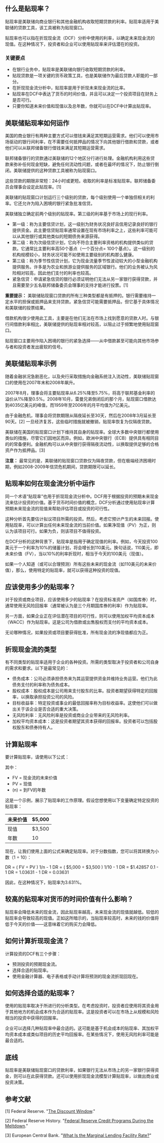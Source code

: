 ## 什么是贴现率？

贴现率是美联储向商业银行和其他金融机构收取短期贷款的利率。贴现率适用于美联储的贷款工具，该工具被称为贴现窗口。

贴现率也可以指在折现现金流（DCF）分析中使用的利率，以确定未来现金流的现值。在这种情况下，投资者和企业可以使用贴现率来评估潜在的投资。

### 关键要点

- 在银行业务中，贴现率是美联储向银行收取短期贷款的利率。
- 贴现贷款是一项关键的货币政策工具，也是美联储作为最后贷款人职能的一部分。
- 在折现现金流分析中，贴现率是用于折现未来现金流的比率。
- 贴现率在DCF中表达了货币的时间价值，并且可以决定一个投资项目在财务上是否可行。
- 只要你知道未来价值和现值以及总年数，你就可以在DCF中计算出贴现率。

## 美联储贴现率如何运作

美国的商业银行有两种主要方式可以借钱来满足其短期运营需求。他们可以使用市场驱动的银行间利率，在不需要任何抵押品的情况下向其他银行借款和贷款，或者他们可以从联邦储备银行借钱来满足其短期运营需求。

联邦储备银行的贷款通过美联储的12个地区分行进行处理。金融机构利用这些贷款来弥补任何现金短缺，避免任何流动性问题，或者在最坏的情况下，防止银行倒闭。美联储提供的这种贷款工具被称为贴现窗口。

这些贷款的期限非常短：24小时或更短。收取的利率是标准贴现率。联邦储备委员会理事会设定此贴现率。[1]

美联储的贴现窗口计划运行三个级别的贷款，每个级别使用一个单独但相关的利率。它还允许为陷入困境的银行紧急批准信贷。

美联储独立确定前两个级别的贴现率。第三级的利率基于市场上的现行利率。

- 第一级：称为主要信贷计划，这一级别为财务状况良好且信用记录良好的银行提供资金。此主要信贷贴现率通常设置在现有市场利率之上，这些利率可能可以从其他银行或其他类似的短期债务来源获得。
- 第二级：称为次级信贷计划，它向不符合主要利率资格的机构提供类似的贷款。它通常比主要利率高50个基点（一个百分点= 100个基点）。这一级别的机构规模较小，财务状况可能不如使用主要级别的机构那么健康。
- 第三级：称为季节性信贷计划，它为现金流量季节性波动较大的小型金融机构提供服务。许多是为农业和旅游业提供服务的区域银行。他们的业务被认为风险相对较高，因此他们支付的利率也较高。
- 紧急信贷：申请紧急信贷的银行必须证明他们无法从另一家银行获得贷款，并且需要至少五名联邦储备委员会理事的支持才能进行投票。[1]

**重要提示：** 美联储贴现窗口贷款的所有三种类型都是有抵押的。银行需要维持一定水平的担保或抵押品来支持贷款。紧急信贷可能需要抵押品，但它基于具体情况和美联储的投票结果。

借款机构很少使用此工具，主要是在他们无法在市场上找到愿意的贷款人时。与银行间借款利率相比，美联储提供的贴现率相对较高，以阻止过于频繁地使用贴现窗口。

贴现窗口主要用作陷入困境的银行的紧急选择——从中借款甚至可能向其他市场参与者和投资者发出疲软的信号。

## 美联储贴现率示例

随着金融状况急剧恶化，以及央行采取措施向金融系统注入流动性，美联储贴现窗口的使用在2007年末和2008年飙升。

2007年8月，理事会将主要贴现率从6.25%降至5.75%，将高于联邦基金利率的溢价从1%降至0.5%。2008年10月，雷曼兄弟倒闭后的那个月，贴现窗口借款达到4035亿美元的峰值，而1959年至2006年的月平均值为7亿美元。

由于金融危机，理事会将贷款期限从隔夜延长至30天，然后在2008年3月延长至90天。[2] 一旦经济复苏，这些临时措施就被撤销，贴现率恢复为仅隔夜贷款。

美联储在美国的贴现窗口计划下维持其自身的贴现率。全球大多数中央银行都使用类似的措施，尽管它们因地区而异。例如，欧洲中央银行（ECB）提供具有相同目的的常备便利。金融机构可以从中央银行获得隔夜流动性，以换取提供足够的合格资产作为抵押品。[3]

**注意：** 最常见的是，美联储的贴现窗口贷款仅为隔夜贷款，但在极端经济困境时期，例如2008-2009年信贷危机期间，贷款期限可以延长。

## 贴现率如何在现金流分析中运作

同一个术语“贴现率”也用于折现现金流分析中。DCF用于根据投资的预期未来现金流来估计投资的价值。基于货币时间价值的概念，DCF分析通过使用贴现率计算预期未来现金流的现值来帮助评估项目或投资的可行性。

这种分析首先要估计拟议项目所需的投资。然后，考虑它预计产生的未来回报。使用贴现率，可以计算出任何未来现金流的当前价值。如果净现值（PV）为正，则认为该项目可行。如果为负，则该项目不值得投资。

在DCF分析的这种背景下，贴现率是指用于确定现值的利率。例如，今天投资100美元于一个利率为10%的储蓄计划，将会增长到110美元。换句话说，110美元，即未来价值（FV），当以10%的利率折现时，相当于今天的100美元（现值）。

如果一个人知道（或可以合理预测）所有这些未来的现金流（如110美元的未来价值），那么，使用特定的贴现率，就可以获得这种投资的现值。

## 应该使用多少的贴现率？

对于投资或商业项目，应该使用多少的贴现率？在投资标准资产（如国库券）时，通常使用无风险回报率（通常被认为是三个月期国库券的利率）作为贴现率。

另一方面，如果企业正在评估潜在项目的可行性，则可以使用加权平均资本成本（WACC）作为贴现率。这是公司为借款或出售股权而支付的平均资本成本。

无论哪种情况，如果投资或项目要获得批准，所有现金流的净现值都应为正。

## 折现现金流的类型

有不同类型的贴现率适用于企业的各种投资。所需的类型取决于投资者和公司自身的需求和要求。以下是最常见的：

- 债务成本：公司必须承担债务来为其运营提供资金并维持业务运营。他们为此债务支付的利率称为债务成本。
- 股权成本：股权成本是公司用来支付股东的比率。投资者期望获得特定的回报率，以换取承担投资公司的风险。
- 目标收益率：特定投资或事业的最低回报率称为目标收益率。这使他们可以做出关于该企业是否合适的重大决策。
- 无风险利率：无风险利率是投资或商业企业带来的无风险利率。
- 加权平均资本成本：这是投资者期望其资本获得的回报率。投资者可以包括股权股东和债券持有人。

## 计算贴现率

要计算贴现率，请使用以下公式：

其中：

- FV = 现金流的未来价值
- PV = 现值
- (n) = 到FV的年数

这是一个示例，展示了贴现率的工作原理。假设您想使用以下变量确定特定投资的贴现率：

|未来价值|$5,000
|---|---|
|现值|$3,500
|年数|10

现在，让我们使用上面的公式来确定贴现率。对于分数指数，您可以将其转换为小数（1 ÷ 10）：

DR = ( FV ÷ PV ) 1/n - 1
DR = ( $5,000 ÷ $3,500 ) 1/10 - 1
DR = $1.42857 0.1 - 1
DR = 1.03631 - 1
DR = 0.03631

因此，在这种情况下，贴现率为3.631%。

## 较高的贴现率对货币的时间价值有什么影响？

贴现率会降低未来的现金流，因此贴现率越高，未来现金流的现值就越低。较低的贴现率会导致较高的现值。正如这所暗示的，当贴现率较高时，未来的钱的价值将低于今天的价值——这意味着它的购买力会降低。

## 如何计算折现现金流？

计算投资的DCF有三个步骤：

- 预测投资的预期现金流。
- 选择合适的贴现率。
- 使用金融计算器、电子表格或手动计算将预测的现金流折现回现在。

## 如何选择合适的贴现率？

使用的贴现率取决于所进行的分析类型。在考虑投资时，投资者应使用将其资金用于其他地方的机会成本作为合适的贴现率。这是投资者可以在市场上从规模和风险相当的投资中获得的回报率。

企业可以选择几种贴现率中最合适的。这可能是基于机会成本的贴现率、其加权平均资本成本或类似项目的历史平均回报率。在某些情况下，使用无风险利率可能是最合适的。

## 底线

贴现率是美联储贴现窗口的贷款利率，如果银行无法从市场上的另一家银行获得资金，则可以在此获得贷款。还可以使用折现现金流模型计算贴现率，以做出商业或投资决策。

## 参考文献

[1] Federal Reserve. "[The Discount Window](https://www.frbdiscountwindow.org/pages/general-information/the%20discount%20window)."

[2] Federal Reserve History. "[Federal Reserve Credit Programs During the Meltdown](https://www.federalreservehistory.org/essays/fed-credit-programs)."

[3] European Central Bank. "[What Is the Marginal Lending Facility Rate?](https://www.ecb.europa.eu/explainers/tell-me/html/marginal_lending_facility_rate.en.html)"
